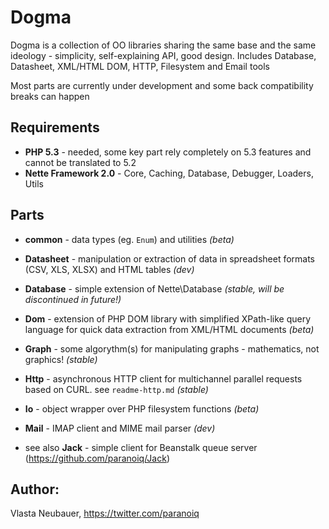 Dogma
========

Dogma is a collection of OO libraries sharing the same base and the same ideology - simplicity, self-explaining API, good design.
Includes Database, Datasheet, XML/HTML DOM, HTTP, Filesystem and Email tools

Most parts are currently under development and some back compatibility breaks can happen


Requirements
--------
 - **PHP 5.3** - needed, some key part rely completely on 5.3 features and cannot be translated to 5.2
 - **Nette Framework 2.0** - Core, Caching, Database, Debugger, Loaders, Utils


Parts
--------
 - **common** - data types (eg. `Enum`) and utilities *(beta)*
 - **Datasheet** - manipulation or extraction of data in spreadsheet formats (CSV, XLS, XLSX) and HTML tables *(dev)*
 - **Database** - simple extension of Nette\Database *(stable, will be discontinued in future!)*
 - **Dom** - extension of PHP DOM library with simplified XPath-like query language for quick data extraction from XML/HTML documents *(beta)*
 - **Graph** - some algorythm(s) for manipulating graphs - mathematics, not graphics! *(stable)*
 - **Http** - asynchronous HTTP client for multichannel parallel requests based on CURL. see `readme-http.md` *(stable)*
 - **Io** - object wrapper over PHP filesystem functions *(beta)*
 - **Mail** - IMAP client and MIME mail parser *(dev)*

 - see also **Jack** - simple client for Beanstalk queue server (https://github.com/paranoiq/Jack)

Author:
--------
Vlasta Neubauer, https://twitter.com/paranoiq
